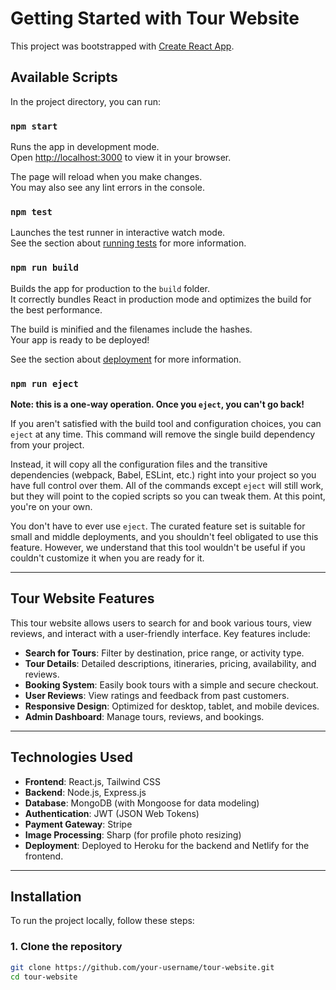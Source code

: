 # Getting Started with Tour Website

This project was bootstrapped with [Create React App](https://github.com/facebook/create-react-app).

## Available Scripts

In the project directory, you can run:

### `npm start`

Runs the app in development mode.\
Open [http://localhost:3000](http://localhost:3000) to view it in your browser.

The page will reload when you make changes.\
You may also see any lint errors in the console.

### `npm test`

Launches the test runner in interactive watch mode.\
See the section about [running tests](https://facebook.github.io/create-react-app/docs/running-tests) for more information.

### `npm run build`

Builds the app for production to the `build` folder.\
It correctly bundles React in production mode and optimizes the build for the best performance.

The build is minified and the filenames include the hashes.\
Your app is ready to be deployed!

See the section about [deployment](https://facebook.github.io/create-react-app/docs/deployment) for more information.

### `npm run eject`

**Note: this is a one-way operation. Once you `eject`, you can't go back!**

If you aren't satisfied with the build tool and configuration choices, you can `eject` at any time. This command will remove the single build dependency from your project.

Instead, it will copy all the configuration files and the transitive dependencies (webpack, Babel, ESLint, etc.) right into your project so you have full control over them. All of the commands except `eject` will still work, but they will point to the copied scripts so you can tweak them. At this point, you're on your own.

You don't have to ever use `eject`. The curated feature set is suitable for small and middle deployments, and you shouldn't feel obligated to use this feature. However, we understand that this tool wouldn't be useful if you couldn't customize it when you are ready for it.

---

## Tour Website Features

This tour website allows users to search for and book various tours, view reviews, and interact with a user-friendly interface. Key features include:

- **Search for Tours**: Filter by destination, price range, or activity type.
- **Tour Details**: Detailed descriptions, itineraries, pricing, availability, and reviews.
- **Booking System**: Easily book tours with a simple and secure checkout.
- **User Reviews**: View ratings and feedback from past customers.
- **Responsive Design**: Optimized for desktop, tablet, and mobile devices.
- **Admin Dashboard**: Manage tours, reviews, and bookings.

---

## Technologies Used

- **Frontend**: React.js, Tailwind CSS
- **Backend**: Node.js, Express.js
- **Database**: MongoDB (with Mongoose for data modeling)
- **Authentication**: JWT (JSON Web Tokens)
- **Payment Gateway**: Stripe
- **Image Processing**: Sharp (for profile photo resizing)
- **Deployment**: Deployed to Heroku for the backend and Netlify for the frontend.

---

## Installation

To run the project locally, follow these steps:

### 1. Clone the repository

```bash
git clone https://github.com/your-username/tour-website.git
cd tour-website
```
